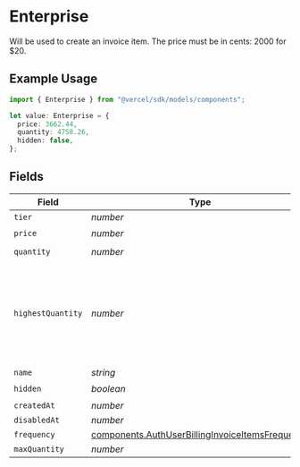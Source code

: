 # Enterprise

Will be used to create an invoice item. The price must be in cents: 2000 for $20.

## Example Usage

```typescript
import { Enterprise } from "@vercel/sdk/models/components";

let value: Enterprise = {
  price: 3662.44,
  quantity: 4758.26,
  hidden: false,
};
```

## Fields

| Field                                                                                                              | Type                                                                                                               | Required                                                                                                           | Description                                                                                                        |
| ------------------------------------------------------------------------------------------------------------------ | ------------------------------------------------------------------------------------------------------------------ | ------------------------------------------------------------------------------------------------------------------ | ------------------------------------------------------------------------------------------------------------------ |
| `tier`                                                                                                             | *number*                                                                                                           | :heavy_minus_sign:                                                                                                 | N/A                                                                                                                |
| `price`                                                                                                            | *number*                                                                                                           | :heavy_check_mark:                                                                                                 | N/A                                                                                                                |
| `quantity`                                                                                                         | *number*                                                                                                           | :heavy_check_mark:                                                                                                 | N/A                                                                                                                |
| `highestQuantity`                                                                                                  | *number*                                                                                                           | :heavy_minus_sign:                                                                                                 | The highest quantity in the current period. Used to render the correct enable/disable UI for add-ons.              |
| `name`                                                                                                             | *string*                                                                                                           | :heavy_minus_sign:                                                                                                 | N/A                                                                                                                |
| `hidden`                                                                                                           | *boolean*                                                                                                          | :heavy_check_mark:                                                                                                 | N/A                                                                                                                |
| `createdAt`                                                                                                        | *number*                                                                                                           | :heavy_minus_sign:                                                                                                 | N/A                                                                                                                |
| `disabledAt`                                                                                                       | *number*                                                                                                           | :heavy_minus_sign:                                                                                                 | N/A                                                                                                                |
| `frequency`                                                                                                        | [components.AuthUserBillingInvoiceItemsFrequency](../../models/components/authuserbillinginvoiceitemsfrequency.md) | :heavy_minus_sign:                                                                                                 | N/A                                                                                                                |
| `maxQuantity`                                                                                                      | *number*                                                                                                           | :heavy_minus_sign:                                                                                                 | N/A                                                                                                                |